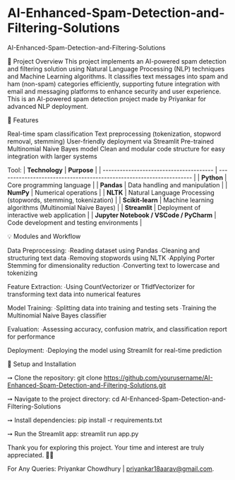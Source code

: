 # AI-Enhanced-Spam-Detection-and-Filtering-Solutions
AI-Enhanced-Spam-Detection-and-Filtering-Solutions

📌 Project Overview This project implements an AI-powered spam detection and filtering solution using Natural Language Processing (NLP) techniques and Machine Learning algorithms. It classifies text messages into spam and ham (non-spam) categories efficiently, supporting future integration with email and messaging platforms to enhance security and user experience. This is an AI-powered spam detection project made by Priyankar for advanced NLP deployment.

🚀 Features

Real-time spam classification
Text preprocessing (tokenization, stopword removal, stemming)
User-friendly deployment via Streamlit
Pre-trained Multinomial Naive Bayes model
Clean and modular code structure for easy integration with larger systems


Tool:
| **Technology**                          | **Purpose**                                                          |
| --------------------------------------- | -------------------------------------------------------------------- |
| **Python**                              | Core programming language                                            |
| **Pandas**                              | Data handling and manipulation                                       |
| **NumPy**                               | Numerical operations                                                 |
| **NLTK**                                | Natural Language Processing (stopwords, stemming, tokenization)      |
| **Scikit-learn**                        | Machine learning algorithms (Multinomial Naive Bayes)                |
| **Streamlit**                           | Deployment of interactive web application                            |
| **Jupyter Notebook / VSCode / PyCharm** | Code development and testing environments                            |



💡 Modules and Workflow

Data Preprocessing: ∙Reading dataset using Pandas ∙Cleaning and structuring text data ∙Removing stopwords using NLTK ∙Applying Porter Stemming for dimensionality reduction ∙Converting text to lowercase and tokenizing

Feature Extraction: ∙Using CountVectorizer or TfidfVectorizer for transforming text data into numerical features

Model Training: ∙Splitting data into training and testing sets ∙Training the Multinomial Naive Bayes classifier

Evaluation: ∙Assessing accuracy, confusion matrix, and classification report for performance

Deployment: ∙Deploying the model using Streamlit for real-time prediction


🔧 Setup and Installation

➙ Clone the repository: git clone https://github.com/yourusername/AI-Enhanced-Spam-Detection-and-Filtering-Solutions.git

➙ Navigate to the project directory: cd AI-Enhanced-Spam-Detection-and-Filtering-Solutions

➙ Install dependencies: pip install -r requirements.txt

➙ Run the Streamlit app: streamlit run app.py


Thank you for exploring this project. Your time and interest are truly appreciated. 🙏✨

For Any Queries: Priyankar Chowdhury | priyankar18aarav@gmail.com.
